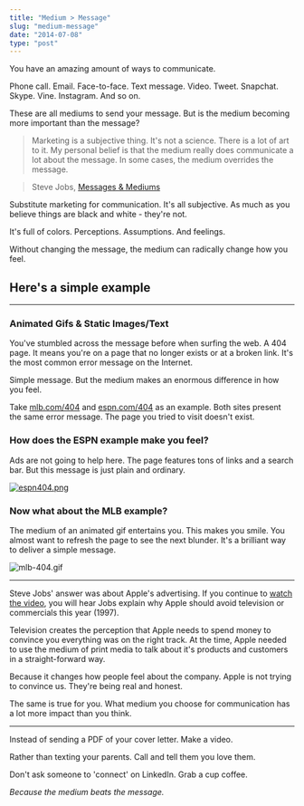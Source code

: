 ```yaml
---
title: "Medium > Message"
slug: "medium-message"
date: "2014-07-08"
type: "post"
---
```


You have an amazing amount of ways to communicate.

Phone call. Email. Face-to-face. Text message. Video. Tweet. Snapchat. Skype. Vine. Instagram. And so on. 

These are all mediums to send your message. But is the medium becoming more important than the message? 

> Marketing is a subjective thing. It's not a science. There is a lot of art to it. My personal belief is that the medium really does communicate a lot about the message. In some cases, the medium overrides the message. 

> Steve Jobs, [Messages & Mediums](http://youtu.be/3LEXae1j6EY?t=46m50s)

Substitute marketing for communication. It's all subjective. As much as you believe things are black and white - they're not. 

It's full of colors. Perceptions. Assumptions. And feelings. 

Without changing the message, the medium can radically change how you feel. 

## Here's a simple example

* * * 

### Animated Gifs & Static Images/Text

You've stumbled across the message before when surfing the web. A 404 page. It means you're on a page that no longer exists or at a broken link. It's the most common error message on the Internet. 

Simple message. But the medium makes an enormous difference in how you feel. 

Take [mlb.com/404](http://mlb.com/404) and [espn.com/404](http://espn.com/404) as an example. Both sites present the same error message. The page you tried to visit doesn't exist. 

### How does the ESPN example make you feel? 

Ads are not going to help here. The page features tons of links and a search bar. But this message is just plain and ordinary.

[![espn404.png](https://d23f6h5jpj26xu.cloudfront.net/wpxtlnj95o4gma_small.png)](http://img.svbtle.com/wpxtlnj95o4gma.png)


### Now what about the MLB example? 

The medium of an animated gif entertains you. This makes you smile. You almost want to refresh the page to see the next blunder. It's a brilliant way to deliver a simple message. 

![mlb-404.gif](https://draftin.com:443/images/17017?token=0WocXh1Y1FnVck5kZ1VXNo8-Y3-a5aCoPZQ6jwKtGl7H-F6xPBsNYpjBqta-phN0R-AhjeRiUWeF_5yYKcyQAoY) 

* * * 

Steve Jobs' answer was about Apple's advertising. If you continue to [watch the video](https://www.youtube.com/watch?v=3LEXae1j6EY&feature=youtu.be&t=46m50s), you will hear Jobs explain why Apple should avoid television or commercials this year (1997). 

Television creates the perception that Apple needs to spend money to convince you everything was on the right track. At the time, Apple needed to use the medium of print media to talk about it's products and customers in a straight-forward way. 

Because it changes how people feel about the company. Apple is not trying to convince us. They're being real and honest. 

The same is true for you. What medium you choose for communication has a lot more impact than you think. 

* * * 

Instead of sending a PDF of your cover letter. Make a video. 

Rather than texting your parents. Call and tell them you love them. 

Don't ask someone to 'connect' on LinkedIn. Grab a cup coffee. 

*Because the medium beats the message.*
